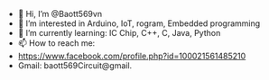 - 👋 Hi, I’m @Baott569vn
- 👀 I’m interested in Arduino, IoT, rogram, Embedded programming
- 🌱 I’m currently learning: IC Chip, C++, C, Java, Python
- 📫 How to reach me:
- https://www.facebook.com/profile.php?id=100021561485210
- Gmail: baott569Circuit@gmail.

<!---
Baott569vn/Baott569 Thank you to everyone who came here 😎👌🍆
--->
